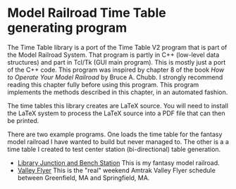# Model Railroad Time Table generating program
The Time Table  library is a port of the Time Table V2 program that is part of
the Model  Railroad  System.  That  program is partly in C++  (low-level  data
structures) and part in Tcl/Tk (GUI main program).  This is mostly just a port
of the C++ code. This  program  was  inspired by chapter 8 of the book _How to
Operate Your Model Railroad_ by Bruce A. Chubb.  I strongly  recommend reading
this chapter  fully before using this  program.  This program  implements  the
methods described in this chapter, in an automated fashion. 

The time tables this library creates are LaTeX source.  You will need to 
install the LaTeX system to process the LaTeX source into a PDF file that 
can then be printed.   

There are two example programs.  One loads the time table for the fantasy model
railroad I have wanted to build but never managed to.  The other is a a time 
table I created to test center station (bi-directional) table generation.

- [Library Junction and Bench Station](https://github.com/RobertPHeller/time_table/tree/main/examples/LJandBS)
This is my fantasy model railroad.
- [Valley Flyer](https://github.com/RobertPHeller/time_table/tree/main/examples/ValleyFlyer)
This is the "real" weekend Amtrak Valley Flyer schedule between  Greenfield,
MA and Springfield, MA.
